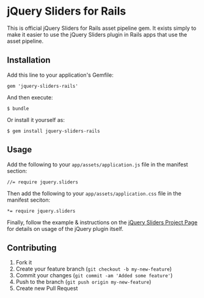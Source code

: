 # jQuery Sliders for Rails

This is official jQuery Sliders for Rails asset pipeline gem. It exists simply to make it easier to use the jQuery Sliders plugin in Rails apps that use the asset pipeline.

## Installation

Add this line to your application's Gemfile:

    gem 'jquery-sliders-rails'

And then execute:

    $ bundle

Or install it yourself as:

    $ gem install jquery-sliders-rails

## Usage

Add the following to your `app/assets/application.js` file in the manifest section:

    //= require jquery.sliders

Then add the following to your `app/assets/application.css` file in the manifest seciton:

    *= require jquery.sliders

Finally, follow the example & instructions on the [jQuery Sliders Project Page](http://github.com/cyphactor/jquery_sliders) for details on usage of the jQuery plugin itself.

## Contributing

1. Fork it
2. Create your feature branch (`git checkout -b my-new-feature`)
3. Commit your changes (`git commit -am 'Added some feature'`)
4. Push to the branch (`git push origin my-new-feature`)
5. Create new Pull Request
